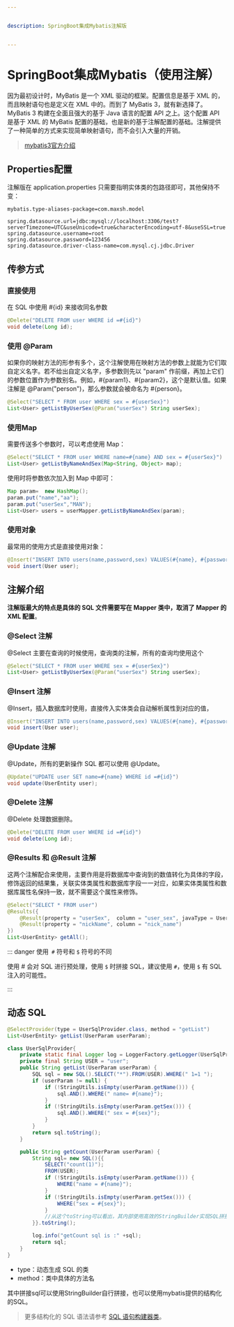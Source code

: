 ```yaml
---


description: SpringBoot集成Mybatis注解版


---
```


# SpringBoot集成Mybatis（使用注解）

因为最初设计时，MyBatis 是一个 XML 驱动的框架。配置信息是基于 XML 的，而且映射语句也是定义在 XML 中的。而到了 MyBatis 3，就有新选择了。MyBatis 3 构建在全面且强大的基于 Java 语言的配置 API 之上。这个配置 API 是基于 XML 的 MyBatis 配置的基础，也是新的基于注解配置的基础。注解提供了一种简单的方式来实现简单映射语句，而不会引入大量的开销。

> [mybatis3官方介绍](https://mybatis.org/mybatis-3/zh/java-api.html)

## Properties配置

注解版在 application.properties 只需要指明实体类的包路径即可，其他保持不变：

```properties
mybatis.type-aliases-package=com.maxsh.model

spring.datasource.url=jdbc:mysql://localhost:3306/test?serverTimezone=UTC&useUnicode=true&characterEncoding=utf-8&useSSL=true
spring.datasource.username=root
spring.datasource.password=123456
spring.datasource.driver-class-name=com.mysql.cj.jdbc.Driver
```



## 传参方式

### 直接使用

在 SQL 中使用 #{id} 来接收同名参数

```java
@Delete("DELETE FROM user WHERE id =#{id}")
void delete(Long id);
```

### 使用 @Param

如果你的映射方法的形参有多个，这个注解使用在映射方法的参数上就能为它们取自定义名字。若不给出自定义名字，多参数则先以 "param" 作前缀，再加上它们的参数位置作为参数别名。例如，#{param1}、#{param2}，这个是默认值。如果注解是 @Param("person")，那么参数就会被命名为 #{person}。

```java
@Select("SELECT * FROM user WHERE sex = #{userSex}")
List<User> getListByUserSex(@Param("userSex") String userSex);
```

### 使用Map

需要传送多个参数时，可以考虑使用 Map：

```java
@Select("SELECT * FROM user WHERE name=#{name} AND sex = #{userSex}")
List<User> getListByNameAndSex(Map<String, Object> map);
```

使用时将参数依次加入到 Map 中即可：

```java
Map param=  new HashMap();
param.put("name","aa");
param.put("userSex","MAN");
List<User> users = userMapper.getListByNameAndSex(param);
```

### 使用对象

最常用的使用方式是直接使用对象：

```java
@Insert("INSERT INTO users(name,password,sex) VALUES(#{name}, #{password}, #{sex})")
void insert(User user);
```



## 注解介绍

**注解版最大的特点是具体的 SQL 文件需要写在 Mapper 类中，取消了 Mapper 的 XML 配置**。

### @Select 注解

@Select 主要在查询的时候使用，查询类的注解，所有的查询均使用这个

```java
@Select("SELECT * FROM user WHERE sex = #{userSex}")
List<User> getListByUserSex(@Param("userSex") String userSex);
```

### @Insert 注解

@Insert，插入数据库时使用，直接传入实体类会自动解析属性到对应的值，

```java
@Insert("INSERT INTO users(name,password,sex) VALUES(#{name}, #{password}, #{sex})")
void insert(User user);
```

### @Update 注解

@Update，所有的更新操作 SQL 都可以使用 @Update。

```java
@Update("UPDATE user SET name=#{name} WHERE id =#{id}")
void update(UserEntity user);
```

### @Delete 注解

@Delete 处理数据删除。

```java
@Delete("DELETE FROM user WHERE id =#{id}")
void delete(Long id);
```

### @Results 和 @Result 注解

这两个注解配合来使用，主要作用是将数据库中查询到的数值转化为具体的字段，修饰返回的结果集，关联实体类属性和数据库字段一一对应，如果实体类属性和数据库属性名保持一致，就不需要这个属性来修饰。

```java
@Select("SELECT * FROM user")
@Results({
    @Result(property = "userSex",  column = "user_sex", javaType = UserSexEnum.class),
    @Result(property = "nickName", column = "nick_name")
})
List<UserEntity> getAll();
```



::: danger  使用` #` 符号和 `$` 符号的不同

使用 # 会对 SQL 进行预处理，使用 `$` 时拼接 SQL，建议使用 `#`，使用 `$` 有 SQL 注入的可能性。

:::



## 动态 SQL

```java
@SelectProvider(type = UserSqlProvider.class, method = "getList")
List<UserEntity> getList(UserParam userParam);
```

```java
class UserSqlProvider{
    private static final Logger log = LoggerFactory.getLogger(UserSqlProvider.class);
    private final String USER = "user";
    public String getList(UserParam userParam) {
        SQL sql = new SQL().SELECT("*").FROM(USER).WHERE(" 1=1 ");
        if (userParam != null) {
            if (!StringUtils.isEmpty(userParam.getName())) {
                sql.AND().WHERE(" name= #{name}");
            }
            if (!StringUtils.isEmpty(userParam.getSex())) {
                sql.AND().WHERE(" sex = #{sex}");
            }
        }
        return sql.toString();
    }

    public String getCount(UserParam userParam) {
        String sql= new SQL(){{
            SELECT("count(1)");
            FROM(USER);
            if (!StringUtils.isEmpty(userParam.getName())) {
                WHERE("name = #{name}");
            }
            if (!StringUtils.isEmpty(userParam.getSex())) {
                WHERE("sex = #{sex}");
            }
            //从这个toString可以看出，其内部使用高效的StringBuilder实现SQL拼接
        }}.toString();

        log.info("getCount sql is :" +sql);
        return sql;
    }
}
```

- type：动态生成 SQL 的类
- method：类中具体的方法名

其中拼接sql可以使用StringBuilder自行拼接，也可以使用mybatis提供的结构化的SQL。

> 更多结构化的 SQL 语法请参考 [SQL 语句构建器类](http://www.mybatis.org/mybatis-3/zh/statement-builders.html)。